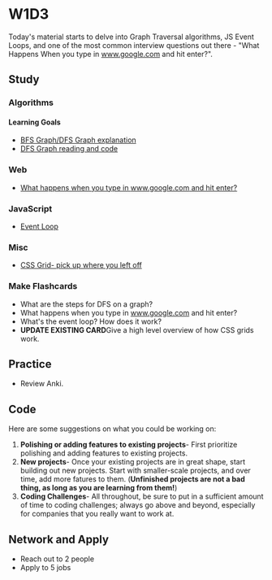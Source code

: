 # W1D3

Today's material starts to delve into Graph Traversal algorithms, JS Event Loops, and one of the most common interview questions out there - "What Happens When you type in www.google.com and hit enter?". 

## Study

### Algorithms

#### Learning Goals



* [BFS Graph/DFS Graph explanation](https://www.youtube.com/watch?v=bIA8HEEUxZI)
* [DFS Graph reading and code](http://www.geeksforgeeks.org/depth-first-traversal-for-a-graph/)

### Web

* [What happens when you type in www.google.com and hit enter?](https://medium.com/@maneesha.wijesinghe1/what-happens-when-you-type-an-url-in-the-browser-and-press-enter-bb0aa2449c1a)

### JavaScript

* [Event Loop](https://www.youtube.com/watch?v=8aGhZQkoFbQ&t)

### Misc

* [CSS Grid- pick up where you left off](https://www.youtube.com/watch?v=7kVeCqQCxlk)

### Make Flashcards

* What are the steps for DFS on a graph?
* What happens when you type in www.google.com and hit enter?
* What's the event loop? How does it work?
* **UPDATE EXISTING CARD**Give a high level overview of how CSS grids work.

## Practice

* Review Anki.

## Code

Here are some suggestions on what you could be working on:

1. **Polishing or adding features to existing projects**- First prioritize polishing and adding features to existing projects.
1. **New projects**- Once your existing projects are in great shape, start building out new projects. Start with smaller-scale projects, and over time, add more fatures to them. (**Unfinished projects are not a bad thing, as long as you are learning from them!**)
1. **Coding Challenges**- All throughout, be sure to put in a sufficient amount of time to coding challenges; always go above and beyond, especially for companies that you really want to work at.

## Network and Apply

* Reach out to 2 people
* Apply to 5 jobs
